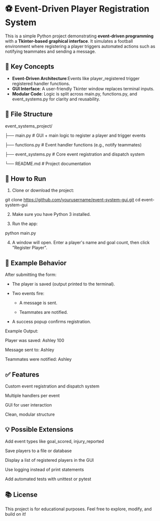 # ⚽ Event-Driven Player Registration System

This is a simple Python project demonstrating **event-driven programming** with a **Tkinter-based graphical interface**. It simulates a football environment where registering a player triggers automated actions such as notifying teammates and sending a message.



## 🧠 Key Concepts

- **Event-Driven Architecture**:Events like player_registered trigger registered handler functions.
- **GUI Interface**: A user-friendly Tkinter window replaces terminal inputs.
- **Modular Code**: Logic is split across main.py, functions.py, and event_systems.py for clarity and reusability.

## 📂 File Structure

event_systems_project/

├── main.py          # GUI + main logic to register a player and trigger events

├── functions.py     # Event handler functions (e.g., notify teammates)

├── event_systems.py # Core event registration and dispatch system

└── README.md        # Project documentation

## 🚀 How to Run

1. Clone or download the project:

git clone https://github.com/yourusername/event-system-gui.git
cd event-system-gui

2. Make sure you have Python 3 installed.

3. Run the app:

python main.py

4. A window will open. Enter a player's name and goal count, then click "Register Player".

## 🧪 Example Behavior
After submitting the form:

- The player is saved (output printed to the terminal).

- Two events fire:

   - A message is sent.

   - Teammates are notified.

- A success popup confirms registration.

Example Output:

Player was saved: Ashley 100

Message sent to: Ashley

Teammates were notified: Ashley

## ✅ Features
Custom event registration and dispatch system

Multiple handlers per event

GUI for user interaction

Clean, modular structure

## 💡 Possible Extensions
Add event types like goal_scored, injury_reported

Save players to a file or database

Display a list of registered players in the GUI

Use logging instead of print statements

Add automated tests with unittest or pytest


## 📚 License
This project is for educational purposes. Feel free to explore, modify, and build on it!
